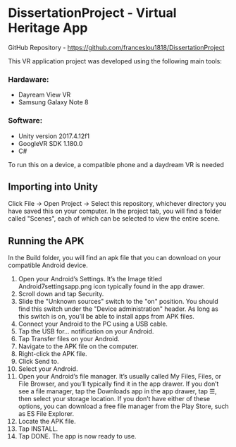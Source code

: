 # DissertationProject - Virtual Heritage App

GitHub Repository - https://github.com/franceslou1818/DissertationProject

This VR application project was developed using the following main tools:

### Hardaware:
- Dayream View VR
- Samsung Galaxy Note 8

### Software:
- Unity version 2017.4.12f1
- GoogleVR SDK 1.180.0
- C#

To run this on a device, a compatible phone and a daydream VR is needed

## Importing into Unity
Click File -> Open Project -> Select this repository, whichever directory you have saved this on your computer.
In the project tab, you will find a folder called "Scenes", each of which can be selected to view the entire scene.

## Running the APK
In the Build folder, you will find an apk file that you can download on your compatible Android device.
1. Open your Android’s Settings. It’s the  Image titled Android7settingsapp.png icon typically found in the app drawer.
2. Scroll down and tap Security.
3. Slide the "Unknown sources" switch to the "on" position. You should find this switch under the "Device administration" header. As long as this switch is on, you’ll be able to install apps from APK files.
4. Connect your Android to the PC using a USB cable.
5. Tap the USB for… notification on your Android.
6. Tap Transfer files on your Android.
7. Navigate to the APK file on the computer.
8. Right-click the APK file.
9. Click Send to.
10. Select your Android.
11. Open your Android’s file manager. It’s usually called My Files, Files, or File Browser, and you’ll typically find it in the app drawer.
If you don’t see a file manager, tap the Downloads app in the app drawer, tap ☰, then select your storage location.
If you don’t have either of these options, you can download a free file manager from the Play Store, such as ES File Explorer.
12. Locate the APK file.
13. Tap INSTALL.
14. Tap DONE. The app is now ready to use.
